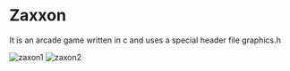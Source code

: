# Zaxxon

It is an arcade game written in c and uses a special header file graphics.h

![zaxon1](https://user-images.githubusercontent.com/26821006/40433716-6dd61e54-5ece-11e8-9f26-7abd1c083d4f.png)
![zaxon2](https://user-images.githubusercontent.com/26821006/40433727-766905b8-5ece-11e8-8759-08c734e02ee4.png)


